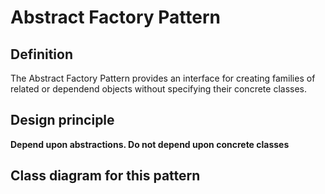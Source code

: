 # Abstract Factory Pattern

## Definition

The Abstract Factory Pattern provides an interface for creating families of related or dependend objects without specifying their concrete classes.

## Design principle

**Depend upon abstractions. Do not depend upon concrete classes**

## Class diagram for this pattern

<!-- ![Alt text](./factory-method.svg) --!>

